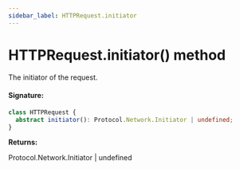 ```yaml
---
sidebar_label: HTTPRequest.initiator
---
```


# HTTPRequest.initiator() method

The initiator of the request.

#### Signature:

```typescript
class HTTPRequest {
  abstract initiator(): Protocol.Network.Initiator | undefined;
}
```

**Returns:**

Protocol.Network.Initiator \| undefined
